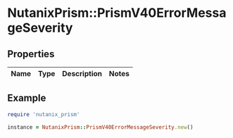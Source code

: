 # NutanixPrism::PrismV40ErrorMessageSeverity

## Properties

| Name | Type | Description | Notes |
| ---- | ---- | ----------- | ----- |

## Example

```ruby
require 'nutanix_prism'

instance = NutanixPrism::PrismV40ErrorMessageSeverity.new()
```

